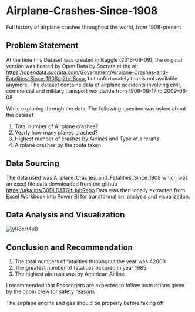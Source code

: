 # Airplane-Crashes-Since-1908
Full history of airplane crashes throughout the world, from 1908-present

## Problem Statement
At the time this Dataset was created in Kaggle (2016-09-09), the original version was hosted by Open Data by Socrata at the at: https://opendata.socrata.com/Government/Airplane-Crashes-and-Fatalities-Since-1908/q2te-8cvq, but unfortunately that is not available anymore. The dataset contains data of airplane accidents involving civil, commercial and military transport worldwide from 1908-09-17 to 2009-06-08.

While exploring through the data, The following question was asked about the dataset

1. Total number of Airplane crashes?
2. Yearly how many planes crashed? 
3. Highest number of crashes by Airlines and Type of aircrafts.
4. Airplane crashes by the route taken

## Data Sourcing
The data used was Airplane_Crashes_and_Fatalities_Since_1908 which was an excel file data downloaded from the github https://aka.ms/30DLDATGitHubRepo 
Data was then locally extracted from Excel Workbook into Power BI for transformation, analysis and visualization.

## Data Analysis and Visualization

![yR8eH4uB](https://user-images.githubusercontent.com/77428710/177975727-5188170e-8288-46e1-ade6-827f97ecf08e.png)

## Conclusion and Recommendation
1. The total numbers of fatalities throuhgout the year was 42000
2. The greatest number of fatalities occured in year 1985
3. The highest aircrash  was by American Airline 
 
 I recommended that Passengers are expected to follow instructions given by the cabin crew for safety reasons
 
 The airplane engine and gas should be properly before taking off
